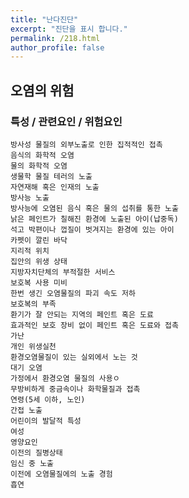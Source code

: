 ```yaml
---
title: "난다진단"
excerpt: "진단을 표시 합니다."
permalink: /218.html
author_profile: false
---
```

## 오염의 위험



### 특성 / 관련요인 / 위험요인

>   

    방사성 물질의 외부노출로 인한 집적적인 접촉
    음식의 화학적 오염
    물의 화학적 오염
    생물학 물질 테러의 노출
    자연재해 혹은 인재의 노출
    방사능 노출
    방사능에 오염된 음식 혹은 물의 섭취를 통한 노출
    낡은 페인트가 칠해진 환경에 노출된 아이(납중독)
    석고 박편이나 껍질이 벗겨지는 환경에 있는 아이
    카펫이 깔린 바닥
    지리적 위치
    집안의 위생 상태
    지방자치단체의 부적절한 서비스
    보호복 사용 미비
    한번 생긴 오염물질의 파괴 속도 저하
    보호복의 부족
    환기가 잘 안되는 지역의 페인트 혹은 도료
    효과적인 보호 장비 없이 페인트 혹은 도료와 접촉
    가난
    개인 위생실천
    환경오염물질이 있는 실외에서 노는 것
    대기 오염
    가정에서 환경오염 물질의 사용ㅇ
    무방비하게 중금속이나 화학물질과 접촉
    연령(5세 이하, 노인)
    간접 노출
    어린이의 발달적 특성
    여성
    영양요인
    이전의 질병상태
    임신 중 노출
    이전에 오염물질에의 노출 경험
    흡연
